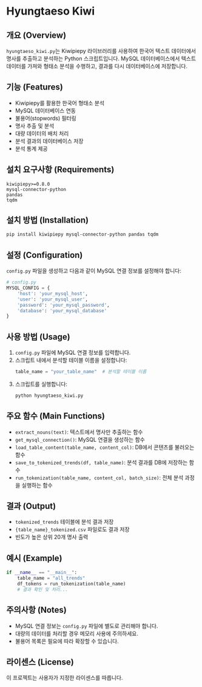 # Hyungtaeso Kiwi

## 개요 (Overview)
`hyungtaeso_kiwi.py`는 Kiwipiepy 라이브러리를 사용하여 한국어 텍스트 데이터에서 명사를 추출하고 분석하는 Python 스크립트입니다. MySQL 데이터베이스에서 텍스트 데이터를 가져와 형태소 분석을 수행하고, 결과를 다시 데이터베이스에 저장합니다.

## 기능 (Features)
- Kiwipiepy를 활용한 한국어 형태소 분석
- MySQL 데이터베이스 연동
- 불용어(stopwords) 필터링
- 명사 추출 및 분석
- 대량 데이터의 배치 처리
- 분석 결과의 데이터베이스 저장
- 분석 통계 제공

## 설치 요구사항 (Requirements)
```
kiwipiepy>=0.8.0
mysql-connector-python
pandas
tqdm
```

## 설치 방법 (Installation)
```bash
pip install kiwipiepy mysql-connector-python pandas tqdm
```

## 설정 (Configuration)
`config.py` 파일을 생성하고 다음과 같이 MySQL 연결 정보를 설정해야 합니다:

```python
# config.py
MYSQL_CONFIG = {
    'host': 'your_mysql_host',
    'user': 'your_mysql_user',
    'password': 'your_mysql_password',
    'database': 'your_mysql_database'
}
```

## 사용 방법 (Usage)
1. `config.py` 파일에 MySQL 연결 정보를 입력합니다.
2. 스크립트 내에서 분석할 테이블 이름을 설정합니다:
   ```python
   table_name = "your_table_name"  # 분석할 테이블 이름
   ```
3. 스크립트를 실행합니다:
   ```bash
   python hyungtaeso_kiwi.py
   ```

## 주요 함수 (Main Functions)
- `extract_nouns(text)`: 텍스트에서 명사만 추출하는 함수
- `get_mysql_connection()`: MySQL 연결을 생성하는 함수
- `load_table_content(table_name, content_col)`: DB에서 콘텐츠를 불러오는 함수
- `save_to_tokenized_trends(df, table_name)`: 분석 결과를 DB에 저장하는 함수
- `run_tokenization(table_name, content_col, batch_size)`: 전체 분석 과정을 실행하는 함수

## 결과 (Output)
- `tokenized_trends` 테이블에 분석 결과 저장
- `{table_name}_tokenized.csv` 파일로도 결과 저장
- 빈도가 높은 상위 20개 명사 출력

## 예시 (Example)
```python
if __name__ == "__main__":
    table_name = "all_trends"
    df_tokens = run_tokenization(table_name)
    # 결과 확인 및 처리...
```

## 주의사항 (Notes)
- MySQL 연결 정보는 `config.py` 파일에 별도로 관리해야 합니다.
- 대량의 데이터를 처리할 경우 메모리 사용에 주의하세요.
- 불용어 목록은 필요에 따라 확장할 수 있습니다.

## 라이센스 (License)
이 프로젝트는 사용자가 지정한 라이센스를 따릅니다.
